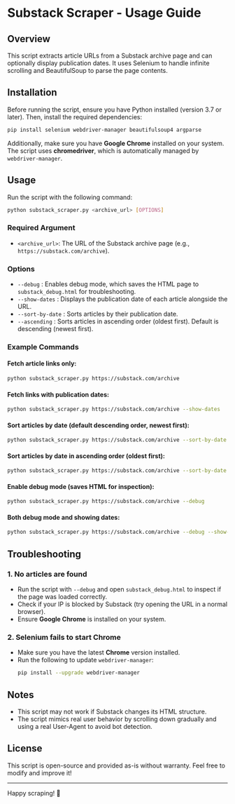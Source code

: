 # Substack Scraper - Usage Guide

## Overview
This script extracts article URLs from a Substack archive page and can optionally display publication dates. It uses Selenium to handle infinite scrolling and BeautifulSoup to parse the page contents.

## Installation
Before running the script, ensure you have Python installed (version 3.7 or later). Then, install the required dependencies:

```bash
pip install selenium webdriver-manager beautifulsoup4 argparse
```

Additionally, make sure you have **Google Chrome** installed on your system. The script uses **chromedriver**, which is automatically managed by `webdriver-manager`.

## Usage
Run the script with the following command:

```bash
python substack_scraper.py <archive_url> [OPTIONS]
```

### Required Argument
- `<archive_url>`: The URL of the Substack archive page (e.g., `https://substack.com/archive`).

### Options
- `--debug` : Enables debug mode, which saves the HTML page to `substack_debug.html` for troubleshooting.
- `--show-dates` : Displays the publication date of each article alongside the URL.
- `--sort-by-date` : Sorts articles by their publication date.
- `--ascending` : Sorts articles in ascending order (oldest first). Default is descending (newest first).

### Example Commands
#### **Fetch article links only:**
```bash
python substack_scraper.py https://substack.com/archive
```

#### **Fetch links with publication dates:**
```bash
python substack_scraper.py https://substack.com/archive --show-dates
```

#### **Sort articles by date (default descending order, newest first):**
```bash
python substack_scraper.py https://substack.com/archive --sort-by-date
```

#### **Sort articles by date in ascending order (oldest first):**
```bash
python substack_scraper.py https://substack.com/archive --sort-by-date --ascending
```

#### **Enable debug mode (saves HTML for inspection):**
```bash
python substack_scraper.py https://substack.com/archive --debug
```

#### **Both debug mode and showing dates:**
```bash
python substack_scraper.py https://substack.com/archive --debug --show-dates
```

## Troubleshooting
### **1. No articles are found**
- Run the script with `--debug` and open `substack_debug.html` to inspect if the page was loaded correctly.
- Check if your IP is blocked by Substack (try opening the URL in a normal browser).
- Ensure **Google Chrome** is installed on your system.

### **2. Selenium fails to start Chrome**
- Make sure you have the latest **Chrome** version installed.
- Run the following to update `webdriver-manager`:
  ```bash
  pip install --upgrade webdriver-manager
  ```

## Notes
- This script may not work if Substack changes its HTML structure.
- The script mimics real user behavior by scrolling down gradually and using a real User-Agent to avoid bot detection.

## License
This script is open-source and provided as-is without warranty. Feel free to modify and improve it!

---

Happy scraping! 🚀